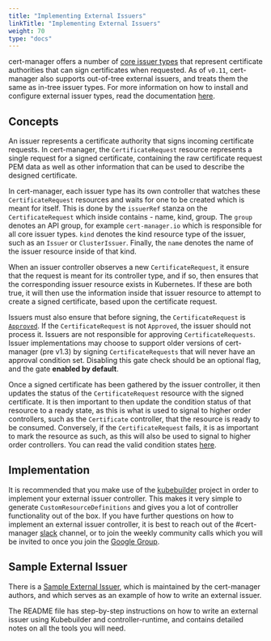 ```yaml
---
title: "Implementing External Issuers"
linkTitle: "Implementing External Issuers"
weight: 70
type: "docs"
---
```


cert-manager offers a number of [core issuer
types](../../configuration/) that represent certificate authorities
that can sign certificates when requested. As of `v0.11`, cert-manager also
supports out-of-tree external issuers, and treats them the same as
in-tree issuer types. For more information on how to install and configure
external issuer types, read the documentation
[here](../../configuration/external/).

## Concepts

An issuer represents a certificate authority that signs incoming certificate
requests. In cert-manager, the `CertificateRequest` resource represents a single
request for a signed certificate, containing the raw certificate request PEM
data as well as other information that can be used to describe the designed
certificate.

In cert-manager, each issuer type has its own controller that watches these
`CertificateRequest` resources and waits for one to be created which is meant
for itself. This is done by the `issuerRef` stanza on the `CertificateRequest`
which inside contains - name, kind, group. The `group` denotes an API group, for
example `cert-manager.io` which is responsible for all core issuer types. `kind`
denotes the kind resource type of the issuer, such as an `Issuer` or
`ClusterIssuer`. Finally, the `name` denotes the name of the issuer resource
inside of that kind.

When an issuer controller observes a new `CertificateRequest`, it ensure that
the request is meant for its controller type, and if so, then ensures that the
corresponding issuer resource exists in Kubernetes. If these are both true, it
will then use the information inside that issuer resource to attempt to create a
signed certificate, based upon the certificate request.

Issuers must also ensure that before signing, the `CertificateRequest` is
[`Approved`](../../concepts/certificaterequest/#approval). If the
`CertificateRequest` is not `Approved`, the issuer should not process it.
Issuers are not responsible for approving `CertificateRequests`. Issuer
implementations may choose to support older versions of cert-manager (pre v1.3)
by signing `CertificateRequests` that will never have an approval condition set.
Disabling this gate check should be an optional flag, and the gate **enabled by
default**.

Once a signed certificate has been gathered by the issuer controller, it then
updates the status of the `CertificateRequest` resource with the signed
certificate. It is then important to then update the condition status of that
resource to a ready state, as this is what is used to signal to higher order
controllers, such as the `Certificate` controller, that the resource is ready to
be consumed. Conversely, if the `CertificateRequest` fails, it is as important
to mark the resource as such, as this will also be used to signal to higher
order controllers. You can read the valid condition states
[here](../../concepts/certificaterequest/#conditions).

## Implementation

It is recommended that you make use of the
[kubebuilder](https://github.com/kubernetes-sigs/kubebuilder) project in order
to implement your external issuer controller. This makes it very simple to
generate `CustomResourceDefinitions` and gives you a lot of controller
functionality out of the box. If you have further questions on how to implement
an external issuer controller, it is best to reach out of the #cert-manager
[slack](https://slack.k8s.io) channel, or to join the weekly community calls which you
will be invited to once you join the [Google
Group](https://groups.google.com/forum/#!forum/cert-manager-dev).

## Sample External Issuer

There is a [Sample External Issuer](https://github.com/cert-manager/sample-external-issuer),
which is maintained by the cert-manager authors,
and which serves as an example of how to write an external issuer.

The README file has step-by-step instructions on how to write an external issuer using Kubebuilder and controller-runtime,
and contains detailed notes on all the tools you will need.
